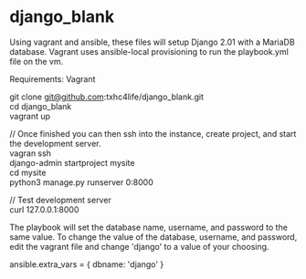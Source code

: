 # django_blank
Using vagrant and ansible, these files will setup Django 2.01 with a MariaDB database. Vagrant uses ansible-local provisioning to  run the playbook.yml file on the vm. 

Requirements: Vagrant

git clone git@github.com:txhc4life/django_blank.git  
cd django_blank  
vagrant up  

// Once finished you can then ssh into the instance, create project, and start the development server.  
vagran ssh   
django-admin startproject mysite  
cd mysite  
python3 manage.py runserver 0:8000    

// Test development server  
curl 127.0.0.1:8000  

The playbook will set the database name, username, and password to the same value. To change the value of the database, username, and password, edit the vagrant file and change 'django' to a value of your choosing.   

ansible.extra_vars = {
        dbname: 'django'
      }
